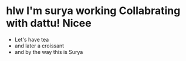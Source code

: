 # hlw I'm surya working Collabrating with dattu! Nicee
- Let's have tea
- and later a croissant
- and by the way this is Surya

